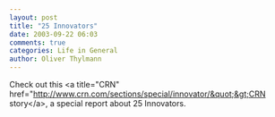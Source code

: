 ```yaml
---
layout: post
title: "25 Innovators"
date: 2003-09-22 06:03
comments: true
categories: Life in General
author: Oliver Thylmann
---
```



Check out this &lt;a title=&quot;CRN&quot; href=&quot;http://www.crn.com/sections/special/innovator/&quot;&gt;CRN story&lt;/a&gt;, a special report about 25 Innovators.


